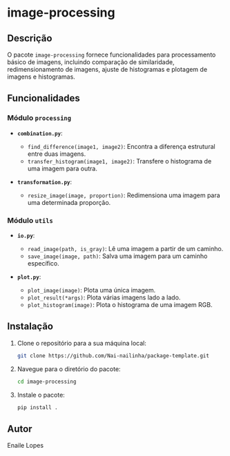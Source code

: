 # image-processing

## Descrição

O pacote `image-processing` fornece funcionalidades para processamento básico de imagens, incluindo comparação de
similaridade, redimensionamento de imagens, ajuste de histogramas e plotagem de imagens e histogramas.

## Funcionalidades

### Módulo `processing`

- **`combination.py`**:
    - `find_difference(image1, image2)`: Encontra a diferença estrutural entre duas imagens.
    - `transfer_histogram(image1, image2)`: Transfere o histograma de uma imagem para outra.

- **`transformation.py`**:
    - `resize_image(image, proportion)`: Redimensiona uma imagem para uma determinada proporção.

### Módulo `utils`

- **`io.py`**:
    - `read_image(path, is_gray)`: Lê uma imagem a partir de um caminho.
    - `save_image(image, path)`: Salva uma imagem para um caminho específico.

- **`plot.py`**:
    - `plot_image(image)`: Plota uma única imagem.
    - `plot_result(*args)`: Plota várias imagens lado a lado.
    - `plot_histogram(image)`: Plota o histograma de uma imagem RGB.

## Instalação

1. Clone o repositório para a sua máquina local:
    ```bash
    git clone https://github.com/Nai-nailinha/package-template.git
    ```

2. Navegue para o diretório do pacote:
    ```bash
    cd image-processing
    ```

3. Instale o pacote:
    ```bash
    pip install .
    ```

## Autor

Enaile Lopes
